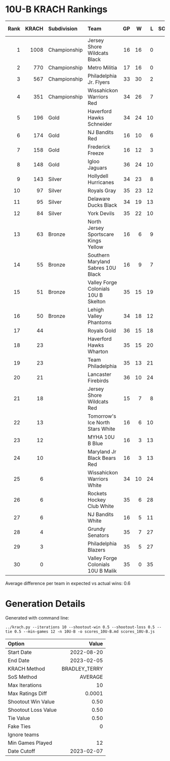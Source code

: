 # 10U-B KRACH Rankings
Rank|KRACH|Subdivision|Team|GP|W|L|SOW|SOL|T|SoS|Exp Wins|Win Diff
---:|---:|:---|:---|---:|---:|---:|---:|---:|---:|---:|---:|---:
1|1008|Championship|Jersey Shore Wildcats Black|16|16|0|0|0|0|140|14.2|1.8
2|770|Championship|Metro Militia|17|16|0|1|0|0|102|15.2|1.3
3|567|Championship|Philadelphia Jr. Flyers|33|30|2|1|0|0|117|28.5|2.0
4|351|Championship|Wissahickon Warriors Red|34|26|7|0|1|0|292|24.9|1.6
5|196|Gold|Haverford Hawks Schneider|34|24|10|0|0|0|190|23.3|0.7
6|174|Gold|NJ Bandits Red|16|10|6|0|0|0|288|9.6|0.4
7|158|Gold|Frederick Freeze|16|12|3|1|0|0|86|12.6|0.1
8|148|Gold|Igloo Jaguars|36|24|10|1|1|0|158|24.7|0.3
9|143|Silver|Hollydell Hurricanes|34|23|8|1|2|0|118|24.7|0.2
10|97|Silver|Royals Gray|35|23|12|0|0|0|110|23.6|0.6
11|95|Silver|Delaware Ducks Black|34|19|13|1|1|0|114|20.2|0.2
12|84|Silver|York Devils|35|22|10|3|0|0|84|24.3|0.8
13|63|Bronze|North Jersey Sportscare Kings Yellow|16|6|9|1|0|0|251|6.5|0.0
14|55|Bronze|Southern Maryland Sabres 10U Black|16|9|7|0|0|0|66|9.3|0.3
15|51|Bronze|Valley Forge Colonials 10U B Skelton|35|15|19|1|0|0|176|15.6|0.1
16|50|Bronze|Lehigh Valley Phantoms|34|18|12|1|3|0|96|21.0|1.0
17|44||Royals Gold|36|15|18|0|3|0|163|16.8|0.3
18|23||Haverford Hawks Wharton|35|15|20|0|0|0|106|15.9|0.9
19|23||Team Philadelphia|35|13|21|0|1|0|79|13.9|0.4
20|21||Lancaster Firebirds|36|10|24|1|1|0|127|11.3|0.3
21|18||Jersey Shore Wildcats Red|15|7|8|0|0|0|45|7.5|0.5
22|13||Tomorrow's Ice North Stars White|16|6|10|0|0|0|47|6.5|0.5
23|12||MYHA 10U B Blue|16|3|13|0|0|0|113|3.1|0.1
24|10||Maryland Jr Black Bears Red|16|3|13|0|0|0|105|3.1|0.1
25|6||Wissahickon Warriors White|34|10|24|0|0|0|78|10.9|0.9
26|6||Rockets Hockey Club White|35|6|28|1|0|0|222|6.9|0.4
27|6||NJ Bandits White|16|5|11|0|0|0|62|5.4|0.4
28|4||Grundy Senators|35|7|27|1|0|0|91|8.2|0.7
29|3||Philadelphia Blazers|35|5|27|1|2|0|126|7.1|0.6
30|0||Valley Forge Colonials 10U B Malik|35|0|35|0|0|0|80|0.0|0.0

Average difference per team in expected vs actual wins: 0.6
# Generation Details

Generated with command line:
```
../krach.py --iterations 10 --shootout-win 0.5 --shootout-loss 0.5 --tie 0.5 --min-games 12 -n 10U-B -o scores_10U-B.md scores_10U-B.js
```

| Option | Value |
| :----- | ----: |
| Start Date | 2022-08-20 |
| End Date | 2023-02-05 |
| KRACH Method | BRADLEY_TERRY |
| SoS Method | AVERAGE |
| Max Iterations | 10 |
| Max Ratings Diff | 0.0001 |
| Shootout Win Value | 0.50 |
| Shootout Loss Value | 0.50 |
| Tie Value | 0.50 |
| Fake Ties | 0 |
| Ignore teams |  |
| Min Games Played | 12 |
| Date Cutoff | 2023-02-07 |

